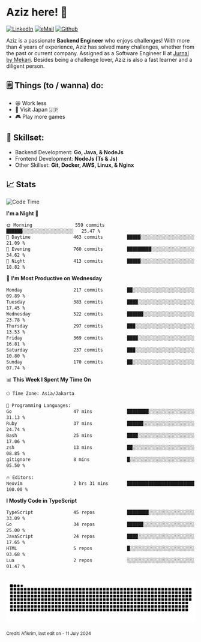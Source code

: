 # Aziz here! 👋

[![LinkedIn](https://img.shields.io/static/v1?message=afikrim&logo=linkedin&label=&color=0077B5&logoColor=white&labelColor=&style=for-the-badge)](https://www.linkedin.com/in/afikrim)
[![eMail](https://img.shields.io/static/v1?message=afikrim10@gmail.com&logo=gmail&label=&color=D14836&logoColor=white&labelColor=&style=for-the-badge)](mailto:afikrim10@gmail.com)
[![Github](https://komarev.com/ghpvc/?username=afikrim&label=Visitors&style=for-the-badge)](https://www.github.com/afikrim)

<!--Introduction-->
Aziz is a passionate **Backend Engineer** who enjoys challenges! With more than 4 years of experience, Aziz has solved many challenges, whether from the past or current company. Assigned as a Software Engineer II at [Jurnal by Mekari](https://jurnal.id). Besides being a challenge lover, Aziz is also a fast learner and a diligent person.

<!--Things TODO-->
## 🗒️ Things (to / wanna) do:

- 😆 Work less
- 🚀 Visit Japan 🇯🇵
- 🎮 Play more games

<!--Skillset-->
## 🏅 Skillset:

- Backend Development: **Go, Java, & NodeJs**
- Frontend Development: **NodeJs (Ts & Js)**
- Other Skillset: **Git, Docker, AWS, Linux, & Nginx**

## 📈 Stats  

<!--START_SECTION:waka-->
![Code Time](http://img.shields.io/badge/Code%20Time-1%2C980%20hrs%2039%20mins-blue)

**I'm a Night 🦉** 

```text
🌞 Morning                559 commits         ██████░░░░░░░░░░░░░░░░░░░   25.47 % 
🌆 Daytime                463 commits         █████░░░░░░░░░░░░░░░░░░░░   21.09 % 
🌃 Evening                760 commits         █████████░░░░░░░░░░░░░░░░   34.62 % 
🌙 Night                  413 commits         █████░░░░░░░░░░░░░░░░░░░░   18.82 % 
```
📅 **I'm Most Productive on Wednesday** 

```text
Monday                   217 commits         ██░░░░░░░░░░░░░░░░░░░░░░░   09.89 % 
Tuesday                  383 commits         ████░░░░░░░░░░░░░░░░░░░░░   17.45 % 
Wednesday                522 commits         ██████░░░░░░░░░░░░░░░░░░░   23.78 % 
Thursday                 297 commits         ███░░░░░░░░░░░░░░░░░░░░░░   13.53 % 
Friday                   369 commits         ████░░░░░░░░░░░░░░░░░░░░░   16.81 % 
Saturday                 237 commits         ███░░░░░░░░░░░░░░░░░░░░░░   10.80 % 
Sunday                   170 commits         ██░░░░░░░░░░░░░░░░░░░░░░░   07.74 % 
```


📊 **This Week I Spent My Time On** 

```text
🕑︎ Time Zone: Asia/Jakarta

💬 Programming Languages: 
Go                       47 mins             ████████░░░░░░░░░░░░░░░░░   31.13 % 
Ruby                     37 mins             ██████░░░░░░░░░░░░░░░░░░░   24.74 % 
Bash                     25 mins             ████░░░░░░░░░░░░░░░░░░░░░   17.06 % 
zsh                      13 mins             ██░░░░░░░░░░░░░░░░░░░░░░░   08.85 % 
gitignore                8 mins              █░░░░░░░░░░░░░░░░░░░░░░░░   05.50 % 

🔥 Editors: 
Neovim                   2 hrs 31 mins       █████████████████████████   100.00 % 
```

**I Mostly Code in TypeScript** 

```text
TypeScript               45 repos            ████████░░░░░░░░░░░░░░░░░   33.09 % 
Go                       34 repos            ██████░░░░░░░░░░░░░░░░░░░   25.00 % 
JavaScript               24 repos            ████░░░░░░░░░░░░░░░░░░░░░   17.65 % 
HTML                     5 repos             █░░░░░░░░░░░░░░░░░░░░░░░░   03.68 % 
Lua                      2 repos             ░░░░░░░░░░░░░░░░░░░░░░░░░   01.47 % 
```




<!--END_SECTION:waka-->


<br clear="both">

<div align="center">
  <img src="https://raw.githubusercontent.com/afikrim/afikrim/output/snake.svg" alt="Snake animation" />
</div>


<sub>Credit: Afikrim, last edit on - 11 July 2024</sub>
